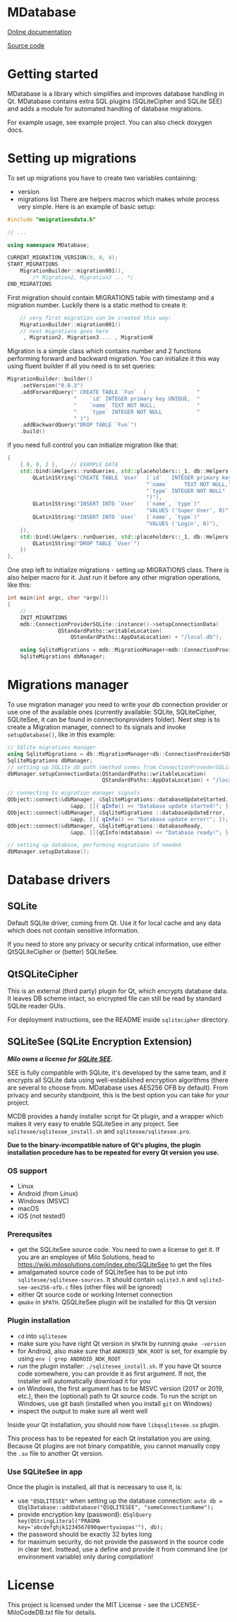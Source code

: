 MDatabase
===

[Online documentation](https://docs.milosolutions.com/milo-code-db/mdatabase)

[Source code](https://github.com/milosolutions/mdatabase)

# Getting started

MDatabase is a library which simplifies and improves database handling in Qt.
MDatabase contains extra SQL plugins (SQLiteCipher and SQLite SEE) and 
adds a module for automated handling of database migrations.

For example usage, see example project. You can also check doxygen docs.

# Setting up migrations

To set up migrations you have to create two  variables containing:
* version
* migrations list
There are helpers macros which makes whole process very simple. Here is an example
of basic setup:
```c++
#include "mmigrationsdata.h"

// ...

using namespace MDatabase;

CURRENT_MIGRATION_VERSION(0, 0, 4);
START_MIGRATIONS
    MigrationBuilder::migration001(),
        /* Migration2, Migration3 ... */ 
END_MIGRATIONS
```

First migration should contain MIGRATIONS table with timestamp and a migration 
number. Luckily there is a static method to create it:
```c++
    // very first migration can be created this way:
    MigrationBuilder::migration001()
    // next migrations goes here 
     , Migration2, Migration3.... , MigrationN
```


Migration is a simple class which contains number and 2 functions performing 
forward and backward migration. You can initialize it this way using fluent 
builder if all you need is to set queries:
```c++
MigrationBuilder::builder()
    .setVersion("0.0.3")
    .addForwardQuery(" CREATE TABLE `Fun`  (                "
                     "    `id` INTEGER primary key UNIQUE,  "
                     "    `name` TEXT NOT NULL,             "
                     "    `type` INTEGER NOT NULL           "
                     " )")
    .addBackwardQuery("DROP TABLE `Fun`")
    .build()
```

if you need full control you can initialize migration like that:
```c++
{
    { 0, 0, 2 },    // EXAMPLE DATA
    std::bind(&Helpers::runQueries, std::placeholders::_1, db::Helpers::Queries {
        QLatin1String("CREATE TABLE `User`  (`id`   INTEGER primary key UNIQUE,"
                                            "`name`		TEXT NOT NULL,"
                                            "`type`	INTEGER NOT NULL"
                                            ")"),
        QLatin1String("INSERT INTO `User`   (`name`, `type`)"
                                            "VALUES ('Super User', 0)"),
        QLatin1String("INSERT INTO `User`   (`name`, `type`)"
                                            "VALUES ('Login', 0)"),
    }),
    std::bind(&Helpers::runQueries, std::placeholders::_1, db::Helpers::Queries {
        QLatin1String("DROP TABLE `User`")
    })
},
```


One step left to initialize migrations - setting up MIGRATIONS class. 
There is also helper macro for it. Just run it before any other migration operations, like this:

```c++
int main(int argc, char *argv[])
{
    // ...
    INIT_MIGRATIONS
    mdb::ConnectionProviderSQLite::instance()->setupConnectionData(
                QStandardPaths::writableLocation(
                    QStandardPaths::AppDataLocation) + "/local.db");

    using SqliteMigrations = mdb::MigrationManager<mdb::ConnectionProviderSQLite>;
    SqliteMigrations dbManager;
```

# Migrations manager
To use migration manager you need to write your db connection provider or use 
one of the available ones (currently available: SQLite, SQLiteCipher, SQLiteSee,
it can be found in connectionproviders folder). Next step is to create 
a Migration manager, connect to its signals and invoke `setupDatabase()`, 
like in this example:

```c++
// SQlite migrations manager 
using SqliteMigrations = db::MigrationManager<db::ConnectionProviderSQLite>;
SqliteMigrations dbManager;
// setting up SQLite db path (method comes from ConnectionProvederSQLite)
dbManager.setupConnectionData(QStandardPaths::writableLocation(
                              QStandardPaths::AppDataLocation) + "/local.db");

// connecting to migration manager signals
QObject::connect(&dbManager, &SqliteMigrations::databaseUpdateStarted,
                    &app, []{ qInfo() << "Database update started!"; });
QObject::connect(&dbManager, &SqliteMigrations ::databaseUpdateError,
                    &app, []{ qInfo() << "Database update error!"; });
QObject::connect(&dbManager, &SqliteMigrations::databaseReady,
                    &app, []{qCInfo(mdatabase) << "Database ready!"; });

// setting up database, performing migrations if needed
dbManager.setupDatabase();
```

# Database drivers

## SQLite

Default SQLite driver, coming from Qt. Use it for local cache and any data which
does not contain sensitive information.

If you need to store any privacy or security critical information, use either
QtSQLiteCipher or (better) SQLiteSee.

## QtSQLiteCipher

This is an external (third party) plugin for Qt, which encrypts database data.
It leaves DB scheme intact, so encrypted file can still be read by standard
SQLite reader GUIs.

For deployment instructions, see the README inside `sqlitecipher` directory.

## SQLiteSee (SQLite Encryption Extension)

***Milo owns a license for [SQLite SEE](https://www.hwaci.com/sw/sqlite/see.html).***

SEE is fully compatible with SQLite, it's developed by the same team, and it
encrypts all SQLite data using well-established encryption algorithms (there 
are several to choose from. MDatabase uses AES256 OFB by default).
From privacy and security standpoint, this is the best option you can take for 
your project.

MCDB provides a handy installer script for Qt plugin, and a wrapper which makes 
it very easy to enable SQLiteSee in any project.
See `sqlitesee/sqlitesee_install.sh` and `sqlitesee/sqlitesee.pro`.

**Due to the binary-incompatible nature of Qt's plugins, the plugin** 
**installation procedure has to be repeated for every Qt version you use.**

### OS support

* Linux
* Android (from Linux)
* Windows (MSVC)
* macOS
* iOS (not tested!)

### Prerequsites

* get the SQLiteSee source code. You need to own a license to get it. If you are an employee of Milo Solutions, head to https://wiki.milosolutions.com/index.php/SQLiteSee to get the files
* amalgamated source code of SQLiteSee has to be put into 
`sqlitesee/sqlitesee-sources`. It should contain `sqlite3.h` and 
`sqlite3-see-aes256-ofb.c` files (other files will be ignored)
* either Qt source code or working Internet connection
* `qmake` in `$PATH`. QSQLiteSee plugin will be installed for this Qt version

### Plugin installation

* `cd` into `sqlitesee`
* make sure you have right Qt version in `$PATH` by running `qmake -version`
* for Android, also make sure that `ANDROID_NDK_ROOT` is set, for example by 
using `env | grep ANDROID_NDK_ROOT`
* run the plugin installer: `./sqlitesee_install.sh`. If you have Qt source code 
somewhere, you can provide it as first argument. If not, the installer will 
automatically download it for you
* on Windows, the first argument has to be MSVC version (2017 or 2019, etc.),
then the (optional) path to Qt source code. To run the script on Windows, use
git bash (installed when you install `git` on Windows)
* inspect the output to make sure all went well

Inside your Qt installation, you should now have `libqsqlitesee.so` plugin.

This process has to be repeated for each Qt installation you are using. Because 
Qt plugins are not binary compatible, you cannot manually copy the `.so` file 
to another Qt version. 

### Use SQLiteSee in app

Once the plugin is installed, all that is necessary to use it, is:
* use `"QSQLITESEE"` when setting up the database connection: 
`auto db = QSqlDatabase::addDatabase("QSQLITESEE", "someConnectionName");`
* provide encryption key (password): 
`QSqlQuery key(QStringLiteral("PRAGMA key='abcdefghjk1234567890qwertyuiopas'"), db);`
* the password should be exactly 32 bytes long
* for maximum security, do not provide the password in the source code in clear 
text. Insttead, use a define and provide it from command line (or environment 
variable) only during compilation!

# License

This project is licensed under the MIT License - see the LICENSE-MiloCodeDB.txt 
file for details.
